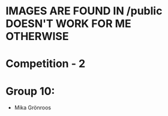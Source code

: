 # IMAGES ARE FOUND IN /public DOESN'T WORK FOR ME OTHERWISE

# Competition - 2

# Group 10:
- Mika Grönroos